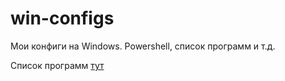 # win-configs

Мои конфиги на Windows. Powershell, список программ и т.д.

Список программ [тут](./PROGRAMS.md)
